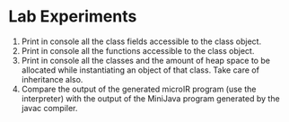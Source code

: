 # Lab Experiments

1. Print in console all the class fields accessible to the class
   object.
2. Print in console all the functions accessible to the class object.
3. Print in console all the classes and the amount of heap space to be 
   allocated while instantiating an object of that class. Take care of
   inheritance also.
4. Compare the output of the generated microIR program (use the interpreter)
   with the output of the MiniJava program generated by the javac compiler.
